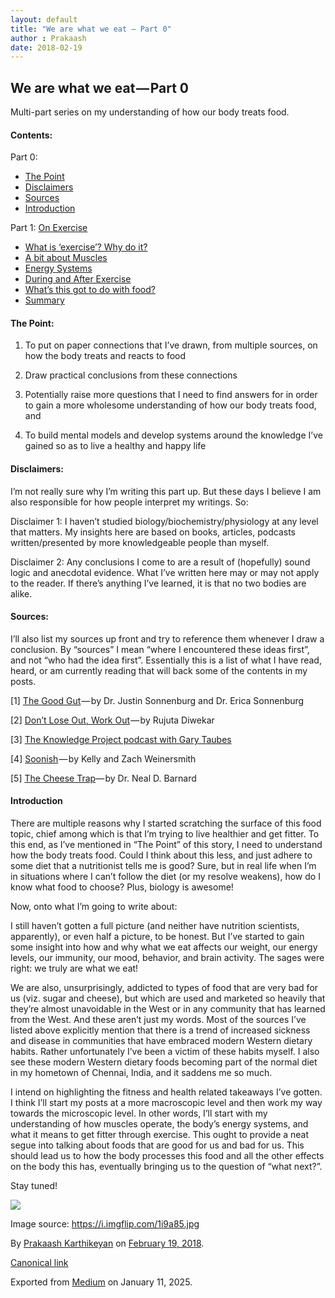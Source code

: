 ```yaml
---
layout: default
title: "We are what we eat — Part 0"
author : Prakaash
date: 2018-02-19
---
```



## We are what we eat — Part 0

Multi-part series on my understanding of how our body treats food.

#### Contents:

Part 0:

* [The Point](#a48c)
* [Disclaimers](#b393)
* [Sources](#54d1)
* [Introduction](#1a22)

Part 1: [On Exercise](https://medium.com/klein-bottle-shaped-rocks/we-are-what-we-eat-part-1-on-exercise-6dcbf3d6180f)

* [What is ‘exercise’? Why do it?](https://medium.com/klein-bottle-shaped-rocks/we-are-what-we-eat-part-1-on-exercise-6dcbf3d6180f#f1ff)
* [A bit about Muscles](https://medium.com/klein-bottle-shaped-rocks/we-are-what-we-eat-part-1-on-exercise-6dcbf3d6180f#99ad)
* [Energy Systems](https://medium.com/klein-bottle-shaped-rocks/we-are-what-we-eat-part-1-on-exercise-6dcbf3d6180f#ddd5)
* [During and After Exercise](https://medium.com/klein-bottle-shaped-rocks/we-are-what-we-eat-part-1-on-exercise-6dcbf3d6180f#33ab)
* [What’s this got to do with food?](https://medium.com/klein-bottle-shaped-rocks/we-are-what-we-eat-part-1-on-exercise-6dcbf3d6180f#d838)
* [Summary](https://medium.com/klein-bottle-shaped-rocks/we-are-what-we-eat-part-1-on-exercise-6dcbf3d6180f#0897)

#### The Point:

1. To put on paper connections that I’ve drawn, from multiple sources, on how the body treats and reacts to food

2. Draw practical conclusions from these connections

3. Potentially raise more questions that I need to find answers for in order to gain a more wholesome understanding of how our body treats food, and

4. To build mental models and develop systems around the knowledge I’ve gained so as to live a healthy and happy life

#### Disclaimers:

I’m not really sure why I’m writing this part up. But these days I believe I am also responsible for how people interpret my writings. So:

Disclaimer 1: I haven’t studied biology/biochemistry/physiology at any level that matters. My insights here are based on books, articles, podcasts written/presented by more knowledgeable people than myself.

Disclaimer 2: Any conclusions I come to are a result of (hopefully) sound logic and anecdotal evidence. What I’ve written here may or may not apply to the reader. If there’s anything I’ve learned, it is that no two bodies are alike.

#### Sources:

I’ll also list my sources up front and try to reference them whenever I draw a conclusion. By “sources” I mean “where I encountered these ideas first”, and not “who had the idea first”. Essentially this is a list of what I have read, heard, or am currently reading that will back some of the contents in my posts.

[1] [The Good Gut](https://www.amazon.com/dp/B00OZ0TOV2/ref%3Ddp-kindle-redirect?_encoding=UTF8&btkr=1) — by Dr. Justin Sonnenburg and Dr. Erica Sonnenburg

[2] [Don’t Lose Out, Work Out](https://www.amazon.com/DONT-LOSE-OUT-WORK-ebook/dp/B00HQXUT28/ref%3Dsr_1_1?s=digital-text&ie=UTF8&qid=1519001649&sr=1-1&keywords=don%27t+lose+out%2C+work+out) — by Rujuta Diwekar

[3] [The Knowledge Project podcast with Gary Taubes](https://www.fs.blog/2017/11/gary-taubes-sugar/)

[4] [Soonish](https://www.amazon.com/Soonish-Emerging-Technologies-Improve-Everything-ebook/dp/B06XBQ443G/ref%3Dsr_1_1?s=digital-text&ie=UTF8&qid=1519001674&sr=1-1&keywords=soonish) — by Kelly and Zach Weinersmith

[5] [The Cheese Trap](https://www.amazon.com/dp/B01GQIY9EM/ref%3Ddp-kindle-redirect?_encoding=UTF8&btkr=1)— by Dr. Neal D. Barnard

#### Introduction

There are multiple reasons why I started scratching the surface of this food topic, chief among which is that I’m trying to live healthier and get fitter. To this end, as I’ve mentioned in “The Point” of this story, I need to understand how the body treats food. Could I think about this less, and just adhere to some diet that a nutritionist tells me is good? Sure, but in real life when I’m in situations where I can’t follow the diet (or my resolve weakens), how do I know what food to choose? Plus, biology is awesome!

Now, onto what I’m going to write about:

I still haven’t gotten a full picture (and neither have nutrition scientists, apparently), or even half a picture, to be honest. But I’ve started to gain some insight into how and why what we eat affects our weight, our energy levels, our immunity, our mood, behavior, and brain activity. The sages were right: we truly are what we eat!

We are also, unsurprisingly, addicted to types of food that are very bad for us (viz. sugar and cheese), but which are used and marketed so heavily that they’re almost unavoidable in the West or in any community that has learned from the West. And these aren’t just my words. Most of the sources I’ve listed above explicitly mention that there is a trend of increased sickness and disease in communities that have embraced modern Western dietary habits. Rather unfortunately I’ve been a victim of these habits myself. I also see these modern Western dietary foods becoming part of the normal diet in my hometown of Chennai, India, and it saddens me so much.

I intend on highlighting the fitness and health related takeaways I’ve gotten. I think I’ll start my posts at a more macroscopic level and then work my way towards the microscopic level. In other words, I’ll start with my understanding of how muscles operate, the body’s energy systems, and what it means to get fitter through exercise. This ought to provide a neat segue into talking about foods that are good for us and bad for us. This should lead us to how the body processes this food and all the other effects on the body this has, eventually bringing us to the question of “what next?”.

Stay tuned!

![](https://cdn-images-1.medium.com/max/800/1*-_8KIHM87vHzh0mPuLgHuw.jpeg)

Image source: <https://i.imgflip.com/1i9a85.jpg>

By [Prakaash Karthikeyan](https://medium.com/%40prakaashkarthik) on [February 19, 2018](https://medium.com/p/71c9be9cfa91).

[Canonical link](https://medium.com/%40prakaashkarthik/we-are-what-we-eat-part-0-71c9be9cfa91)

Exported from [Medium](https://medium.com) on January 11, 2025.

